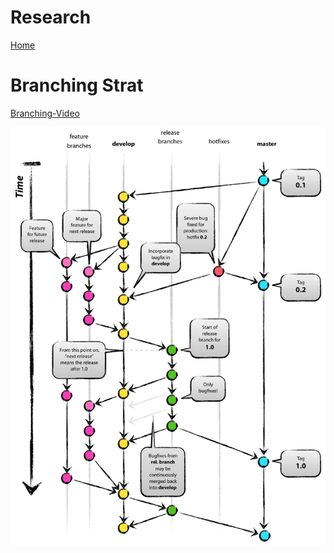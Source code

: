 # Research

[Home](index.md)

# Branching Strat

[Branching-Video](https://www.youtube.com/watch?v=Lj_jAFwofLs)

![Branch-Model](./misc/branching-model.PNG)
